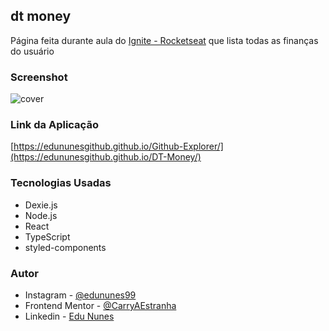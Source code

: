 ## dt money

Página feita durante aula do [Ignite - Rocketseat](https://www.rocketseat.com.br/ignite) que lista todas as finanças do usuário

### Screenshot

![cover](https://user-images.githubusercontent.com/107494885/177388944-aa02d145-8369-4eb8-a2c4-b7b5c8b152bf.png)

### Link da Aplicação

[https://edununesgithub.github.io/Github-Explorer/](https://edununesgithub.github.io/DT-Money/)

### Tecnologias Usadas

- Dexie.js
- Node.js
- React
- TypeScript
- styled-components

### Autor

- Instagram - [@edununes99](https://www.instagram.com/edununes99/)
- Frontend Mentor - [@CarryAEstranha](https://www.frontendmentor.io/profile/CarryAEstranha/)
- Linkedin - [Edu Nunes](https://www.linkedin.com/in/edu-nunes-627422209/)
